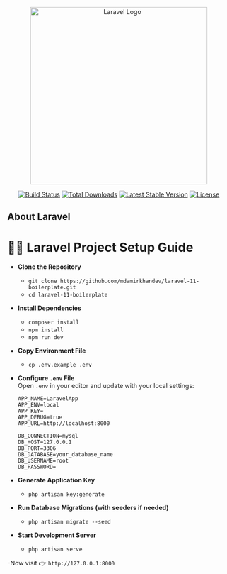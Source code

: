 <p align="center"><a href="https://laravel.com" target="_blank"><img src="https://raw.githubusercontent.com/laravel/art/master/logo-lockup/5%20SVG/2%20CMYK/1%20Full%20Color/laravel-logolockup-cmyk-red.svg" width="400" alt="Laravel Logo"></a></p>

<p align="center">
<a href="https://github.com/laravel/framework/actions"><img src="https://github.com/laravel/framework/workflows/tests/badge.svg" alt="Build Status"></a>
<a href="https://packagist.org/packages/laravel/framework"><img src="https://img.shields.io/packagist/dt/laravel/framework" alt="Total Downloads"></a>
<a href="https://packagist.org/packages/laravel/framework"><img src="https://img.shields.io/packagist/v/laravel/framework" alt="Latest Stable Version"></a>
<a href="https://packagist.org/packages/laravel/framework"><img src="https://img.shields.io/packagist/l/laravel/framework" alt="License"></a>
</p>

## About Laravel

# 🧑‍💻 Laravel Project Setup Guide

- **Clone the Repository**
  - `git clone https://github.com/mdamirkhandev/laravel-11-boilerplate.git`
  - `cd laravel-11-boilerplate`

- **Install Dependencies**
  - `composer install`
  - `npm install`
  - `npm run dev`

- **Copy Environment File**
  - `cp .env.example .env`

- **Configure `.env` File**  
  Open `.env` in your editor and update with your local settings:
  ```env
  APP_NAME=LaravelApp
  APP_ENV=local
  APP_KEY=
  APP_DEBUG=true
  APP_URL=http://localhost:8000

  DB_CONNECTION=mysql
  DB_HOST=127.0.0.1
  DB_PORT=3306
  DB_DATABASE=your_database_name
  DB_USERNAME=root
  DB_PASSWORD=
  
- **Generate Application Key**
  - `php artisan key:generate`

- **Run Database Migrations (with seeders if needed)**
  - `php artisan migrate --seed`

- **Start Development Server**
  - `php artisan serve`

-Now visit 👉 `http://127.0.0.1:8000`
